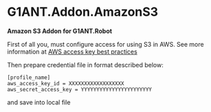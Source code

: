 # G1ANT.Addon.AmazonS3
 
**Amazon S3 Addon for G1ANT.Robot** 

First of all you, must configure access for using S3 in AWS.
See more information at [AWS access key best practices](https://docs.aws.amazon.com/general/latest/gr/aws-access-keys-best-practices.html)

Then prepare credential file in format described below:

```
[profile_name]
aws_access_key_id = XXXXXXXXXXXXXXXXXX
aws_secret_access_key = YYYYYYYYYYYYYYYYYYYYYYY
```
and save into local file
